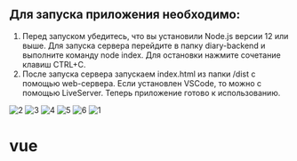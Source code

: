 ## Для запуска приложения необходимо:

1. Перед запуском убедитесь, что вы установили Node.js версии 12 или выше. Для запуска сервера перейдите в папку diary-backend и выполните команду node index. Для остановки нажмите сочетание клавиш CTRL+C.
2. После запуска сервера запускаем index.html из папки /dist c помощью web-сервера. Если установлен VSCode, то можно с помощью LiveServer. Теперь приложение готово к использованию.

![2](https://user-images.githubusercontent.com/67797888/218331506-a08c487a-a229-4777-b5ce-19caf57b3bab.jpg)
![3](https://user-images.githubusercontent.com/67797888/218331508-02c01703-5c89-4c8d-b9cd-a19148e4e94d.jpg)
![4](https://user-images.githubusercontent.com/67797888/218331510-dd2af056-7ce9-4dea-85e6-b229c3e02ca6.jpg)
![5](https://user-images.githubusercontent.com/67797888/218331511-c925e5ff-15f5-4c29-a723-ffb2633c0143.jpg)
![6](https://user-images.githubusercontent.com/67797888/218331512-e847db84-8ee3-4750-aa57-843f6eeed698.jpg)
![1](https://user-images.githubusercontent.com/67797888/218331504-1261fa68-c8d1-4aa0-b3c1-bd5bb735d705.jpg)
# vue

